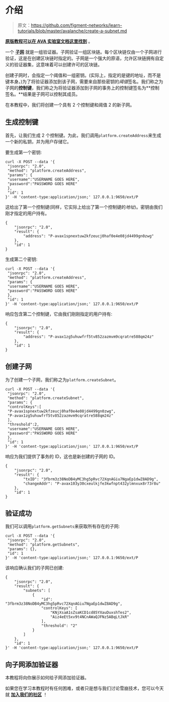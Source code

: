 # 介绍

> 原文：<https://github.com/figment-networks/learn-tutorials/blob/master/avalanche/create-a-subnet.md>

[**原版教程可以在 AVA 实验室文档这里找到**](https://docs.avax.network/build/tutorials/platform/create-a-subnet) 。

一个 [**子网**](https://docs.avax.network/learn/platform-overview#subnets) 就是一组验证器。子网验证一组区块链。每个区块链仅由一个子网进行验证，这是在创建区块链时指定的。子网是一个强大的原语，允许区块链拥有自定义的验证器集，这意味着可以创建许可的区块链。

创建子网时，会指定一个阈值和一组密钥。(实际上，指定的是键的地址，而不是键本身。)为了将验证器添加到该子网，需要来自那些密钥的*阈值*签名。我们称之为子网的**控制键**，我们称之为将验证器添加到子网的事务上的控制键签名为**控制签名。**结果是子网可以控制其成员。

在本教程中，我们将创建一个具有 2 个控制键和阈值 2 的新子网。

## 生成控制键

首先，让我们生成 2 个控制键。为此，我们调用`platform.createAddress`来生成一个新的私钥，并为用户存储它。

要生成第一个密钥:

```
curl -X POST --data '{
 "jsonrpc": "2.0",
 "method": "platform.createAddress",
 "params": {
 "username":"USERNAME GOES HERE",
 "password":"PASSWORD GOES HERE"
 },
 "id": 1
}' -H 'content-type:application/json;' 127.0.0.1:9650/ext/P
```

这给出了第一个控制键(同样，它实际上给出了第一个控制键的*地址*)。密钥由我们刚才指定的用户持有。

```
{
    "jsonrpc": "2.0",
    "result": {
        "address": "P-avax1spnextuw2kfzeucj0haf0e4e08jd4499gn0zwg"
    },
    "id": 1
}
```

生成第二个密钥:

```
curl -X POST --data '{
 "jsonrpc": "2.0",
 "method": "platform.createAddress",
 "params": {
 "username":"USERNAME GOES HERE",
 "password":"PASSWORD GOES HERE"
 },
 "id": 1
}' -H 'content-type:application/json;' 127.0.0.1:9650/ext/P
```

响应包含第二个控制键，它由我们刚刚指定的用户持有:

```
{
    "jsonrpc": "2.0",
    "result": {
        "address": "P-avax1zg5uhuwfrf5tv852zazmvm9cqratre588qm24z"
    },
    "id": 1
}
```

## 创建子网

为了创建一个子网，我们称之为`platform.createSubnet`。

```
curl -X POST --data '{
 "jsonrpc": "2.0",
 "method": "platform.createSubnet",
 "params": {
 "controlKeys":[
 "P-avax1spnextuw2kfzeucj0haf0e4e08jd4499gn0zwg",
 "P-avax1zg5uhuwfrf5tv852zazmvm9cqratre588qm24z"
 ],
 "threshold":2,
 "username":"USERNAME GOES HERE",
 "password":"PASSWORD GOES HERE"
 },
 "id": 1
}' -H 'content-type:application/json;' 127.0.0.1:9650/ext/P
```

响应为我们提供了事务的 ID，这也是新创建的子网的 ID。

```
{
    "jsonrpc": "2.0",
    "result": {
        "txID": "3fbrm3z38NoDB4yMC3hg5pRvc72XqnAGiu7NgaEp1dwZ8AD9g",
        "changeAddr": "P-avax103y30cxeulkjfe3kwfnpt432ylmnxux8r73r8u"
    },
    "id": 1
}
```

## 验证成功

我们可以调用`platform.getSubnets`来获取所有存在的子网:

```
curl -X POST --data '{
 "jsonrpc": "2.0",
 "method": "platform.getSubnets",
 "params": {},
 "id": 1
}' -H 'content-type:application/json;' 127.0.0.1:9650/ext/P
```

该响应确认我们的子网已创建:

```
{
    "jsonrpc": "2.0",
    "result": {
        "subnets": [
            {
                "id": "3fbrm3z38NoDB4yMC3hg5pRvc72XqnAGiu7NgaEp1dwZ8AD9g",
                "controlKeys": [
                    "KNjXsaA1sZsaKCD1cd85YXauDuxshTes2",
                    "Aiz4eEt5xv9t4NCnAWaQJFNz5ABqLtJkR"
                ],
                "threshold": "2"
            }
        ]
    },
    "id": 1
}' -H 'content-type:application/json;' 127.0.0.1:9650/ext/P
```

## 向子网添加验证器

本教程将向你展示如何给子网添加验证器。

如果您在学习本教程时有任何困难，或者只是想与我们讨论雪崩技术，您可以今天就 [**加入我们的社区**](https://discord.gg/fszyM7K) ！